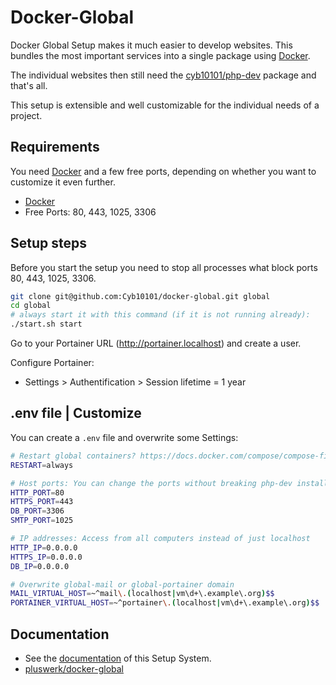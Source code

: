 # Docker-Global

Docker Global Setup makes it much easier to develop websites. This bundles the most important services into a single package using [Docker](https://docker.com).

The individual websites then still need the [cyb10101/php-dev](https://github.com/Cyb10101/php-dev) package and that's all.

This setup is extensible and well customizable for the individual needs of a project.

## Requirements

You need [Docker](https://docker.com) and a few free ports, depending on whether you want to customize it even further.

* [Docker](https://docker.com)
* Free Ports: 80, 443, 1025, 3306

## Setup steps

Before you start the setup you need to stop all processes what block ports 80, 443, 1025, 3306.

```bash
git clone git@github.com:Cyb10101/docker-global.git global
cd global
# always start it with this command (if it is not running already):
./start.sh start
```

Go to your Portainer URL (http://portainer.localhost) and create a user.

Configure Portainer:

* Settings > Authentification > Session lifetime = 1 year


## .env file | Customize

You can create a `.env` file and overwrite some Settings:

```bash
# Restart global containers? https://docs.docker.com/compose/compose-file/#restart
RESTART=always

# Host ports: You can change the ports without breaking php-dev installations. (maybe if you change 80 or 443)
HTTP_PORT=80
HTTPS_PORT=443
DB_PORT=3306
SMTP_PORT=1025

# IP addresses: Access from all computers instead of just localhost
HTTP_IP=0.0.0.0
HTTPS_IP=0.0.0.0
DB_IP=0.0.0.0

# Overwrite global-mail or global-portainer domain
MAIL_VIRTUAL_HOST=~^mail\.(localhost|vm\d+\.example\.org)$$
PORTAINER_VIRTUAL_HOST=~^portainer\.(localhost|vm\d+\.example\.org)$$
```

## Documentation

* See the [documentation] of this Setup System.
* [pluswerk/docker-global](https://github.com/pluswerk/docker-global)

[documentation]: docs/index.md
